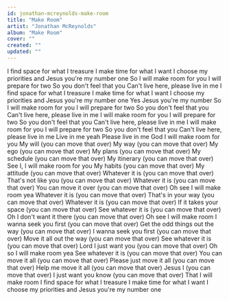 ```yaml
---
id: jonathan-mcreynolds-make-room
title: "Make Room"
artist: "Jonathan McReynolds"
album: "Make Room"
cover: ""
created: ""
updated: ""
---
```


I find space for what I treasure
I make time for what I want
I choose my priorities and
Jesus you're my number one
So I will make room for you
I will prepare for two
So you don't feel that you
Can't live here, please live in me
I find space for what I treasure
I make time for what I want
I choose my priorities and
Jesus you're my number one
Yes Jesus you're my number
So I will make room for you
I will prepare for two
So you don't feel that you
Can't live here, please live in me
I will make room for you
I will prepare for two
So you don't feel that you
Can't live here, please live in me
I will make room for you
I will prepare for two
So you don't feel that you
Can't live here, please live in me
Live in me yeah
Please live in me God
I will make room for you
My will (you can move that over)
My way (you can move that over)
My ego (you can move that over)
My plans (you can move that over)
My schedule (you can move that over)
My itinerary (you can move that over)
See I, I will make room for you
My habits (you can move that over)
My attitude (you can move that over)
Whatever it is (you can move that over)
That's not like you (you can move that over)
Whatever it is (you can move that over)
You can move it over (you can move that over)
Oh see I will make room yea
Whatever it is (you can move that over)
That's in your way (you can move that over)
Whatever it is (you can move that over)
If it takes your space (you can move that over)
See whatever it is (you can move that over)
Oh I don't want it there (you can move that over)
Oh see I will make room
I wanna seek you first (you can move that over)
Get the odd things out the way (you can move that over)
I wanna seek you first (you can move that over)
Move it all out the way (you can move that over)
See whatever it is (you can move that over)
Lord I just want you (you can move that over)
Oh so I will make room yea
See whatever it is (you can move that over)
You can move it all (you can move that over)
Please just move it all (you can move that over)
Help me move it all (you can move that over)
Jesus I (you can move that over)
I just want you know (you can move that over)
That I will make room
I find space for what I treasure
I make time for what I want
I choose my priorities and
Jesus you're my number one